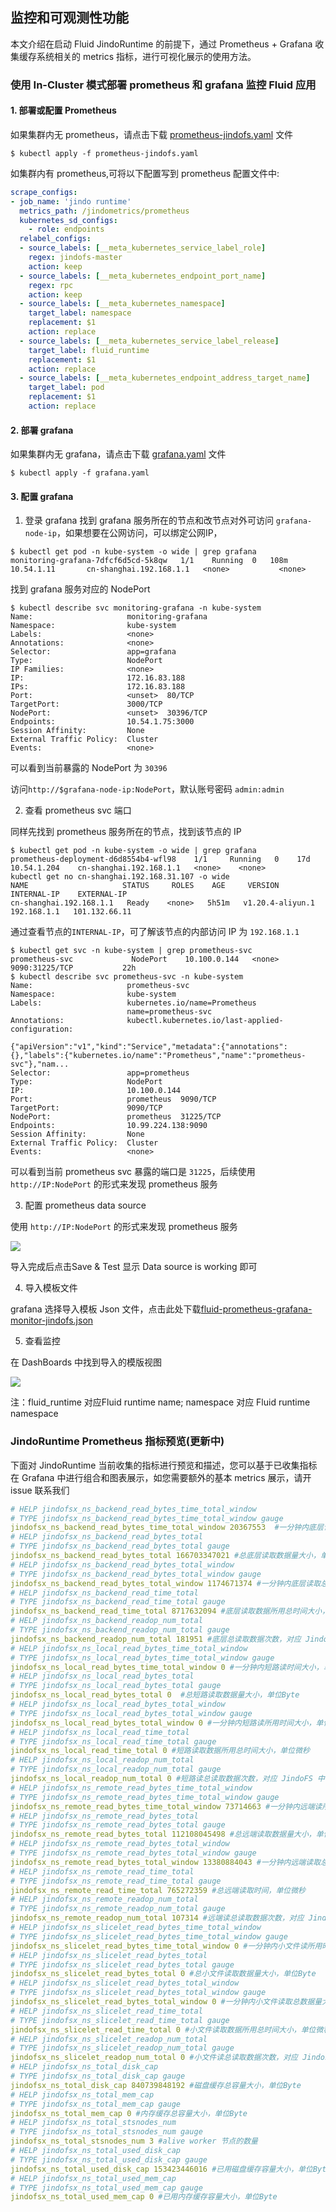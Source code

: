 ## 监控和可观测性功能

本文介绍在启动 Fluid JindoRuntime 的前提下，通过 Prometheus + Grafana 收集缓存系统相关的 metrics 指标，进行可视化展示的使用方法。

### 使用 In-Cluster 模式部署 prometheus 和 grafana 监控 Fluid 应用

#### 1. 部署或配置 Prometheus

如果集群内无 prometheus，请点击下载 [prometheus-jindofs.yaml](http://smartdata-binary.oss-cn-shanghai.aliyuncs.com/fluid/370/prometheus-jindofs.yaml) 文件

```shell
$ kubectl apply -f prometheus-jindofs.yaml
```

如集群内有 prometheus,可将以下配置写到 prometheus 配置文件中:

```yaml
scrape_configs:
- job_name: 'jindo runtime'
  metrics_path: /jindometrics/prometheus
  kubernetes_sd_configs:
    - role: endpoints
  relabel_configs:
  - source_labels: [__meta_kubernetes_service_label_role]
    regex: jindofs-master
    action: keep
  - source_labels: [__meta_kubernetes_endpoint_port_name]
    regex: rpc
    action: keep
  - source_labels: [__meta_kubernetes_namespace]
    target_label: namespace
    replacement: $1
    action: replace
  - source_labels: [__meta_kubernetes_service_label_release]
    target_label: fluid_runtime
    replacement: $1
    action: replace
  - source_labels: [__meta_kubernetes_endpoint_address_target_name]
    target_label: pod
    replacement: $1
    action: replace
```

#### 2. 部署 grafana

如果集群内无 grafana，请点击下载 [grafana.yaml](http://smartdata-binary.oss-cn-shanghai.aliyuncs.com/fluid/370/grafana.yaml) 文件

```shell
$ kubectl apply -f grafana.yaml 
```


#### 3. 配置 grafana

1. 登录 grafana
找到 grafana 服务所在的节点和改节点对外可访问 `grafana-node-ip`，如果想要在公网访问，可以绑定公网IP，

```shell
$ kubectl get pod -n kube-system -o wide | grep grafana 
monitoring-grafana-7dfcf6d5cd-5k8qw   1/1    Running  0   108m   10.54.1.11       cn-shanghai.192.168.1.1   <none>           <none>
```

找到 grafana 服务对应的 NodePort

```shell
$ kubectl describe svc monitoring-grafana -n kube-system
Name:                     monitoring-grafana
Namespace:                kube-system
Labels:                   <none>
Annotations:              <none>
Selector:                 app=grafana
Type:                     NodePort
IP Families:              <none>
IP:                       172.16.83.188
IPs:                      172.16.83.188
Port:                     <unset>  80/TCP
TargetPort:               3000/TCP
NodePort:                 <unset>  30396/TCP
Endpoints:                10.54.1.75:3000
Session Affinity:         None
External Traffic Policy:  Cluster
Events:                   <none>
```
可以看到当前暴露的 NodePort 为 `30396`

访问`http://$grafana-node-ip:NodePort`，默认账号密码 `admin:admin`

2. 查看 prometheus svc 端口

同样先找到 prometheus 服务所在的节点，找到该节点的 IP
```shell
$ kubectl get pod -n kube-system -o wide | grep grafana 
prometheus-deployment-d6d8554b4-wfl98    1/1     Running   0    17d   10.54.1.204    cn-shanghai.192.168.1.1   <none>    <none>
kubectl get no cn-shanghai.192.168.31.107 -o wide
NAME                     STATUS     ROLES    AGE     VERSION           INTERNAL-IP    EXTERNAL-IP 
cn-shanghai.192.168.1.1   Ready    <none>   5h51m   v1.20.4-aliyun.1   192.168.1.1   101.132.66.11
```
通过查看节点的`INTERNAL-IP`，可了解该节点的内部访问 IP 为 `192.168.1.1`


```shell
$ kubectl get svc -n kube-system | grep prometheus-svc
prometheus-svc             NodePort    10.100.0.144   <none>        9090:31225/TCP           22h
$ kubectl describe svc prometheus-svc -n kube-system
Name:                     prometheus-svc
Namespace:                kube-system
Labels:                   kubernetes.io/name=Prometheus
                          name=prometheus-svc
Annotations:              kubectl.kubernetes.io/last-applied-configuration:
                            {"apiVersion":"v1","kind":"Service","metadata":{"annotations":{},"labels":{"kubernetes.io/name":"Prometheus","name":"prometheus-svc"},"nam...
Selector:                 app=prometheus
Type:                     NodePort
IP:                       10.100.0.144
Port:                     prometheus  9090/TCP
TargetPort:               9090/TCP
NodePort:                 prometheus  31225/TCP
Endpoints:                10.99.224.138:9090
Session Affinity:         None
External Traffic Policy:  Cluster
Events:                   <none>
```
可以看到当前 prometheus svc 暴露的端口是 `31225`，后续使用 `http://IP:NodePort` 的形式来发现 prometheus 服务


3. 配置 prometheus data source
   
使用 `http://IP:NodePort` 的形式来发现 prometheus 服务

![](../../../pic/common_granafa_metric.png)


导入完成后点击Save & Test 显示 Data source is working 即可


4. 导入模板文件
   
grafana 选择导入模板 Json 文件，点击此处下载[fluid-prometheus-grafana-monitor-jindofs.json](http://smartdata-binary.oss-cn-shanghai.aliyuncs.com/fluid/370/fluid-prometheus-grafana-monitor-jindofs.json)

5. 查看监控

在 DashBoards 中找到导入的模版视图

![](../../../pic/common_grafana_playfront.png)

注：fluid_runtime 对应Fluid runtime name; namespace 对应 Fluid runtime namespace


### JindoRuntime Prometheus 指标预览(更新中)
下面对 JindoRuntime 当前收集的指标进行预览和描述，您可以基于已收集指标在 Grafana 中进行组合和图表展示，如您需要额外的基本 metrics 展示，请开 issue 联系我们
```yaml
# HELP jindofsx_ns_backend_read_bytes_time_total_window
# TYPE jindofsx_ns_backend_read_bytes_time_total_window gauge
jindofsx_ns_backend_read_bytes_time_total_window 20367553  #一分钟内底层读取总数据量大小所用时间大小，单位微秒
# HELP jindofsx_ns_backend_read_bytes_total
# TYPE jindofsx_ns_backend_read_bytes_total gauge
jindofsx_ns_backend_read_bytes_total 166703347021 #总底层读取数据量大小，单位Byte
# HELP jindofsx_ns_backend_read_bytes_total_window
# TYPE jindofsx_ns_backend_read_bytes_total_window gauge
jindofsx_ns_backend_read_bytes_total_window 1174671374 #一分钟内底层读取总数据量大小，单位Byte
# HELP jindofsx_ns_backend_read_time_total
# TYPE jindofsx_ns_backend_read_time_total gauge
jindofsx_ns_backend_read_time_total 8717632094 #底层读取数据所用总时间大小，单位微秒
# HELP jindofsx_ns_backend_readop_num_total
# TYPE jindofsx_ns_backend_readop_num_total gauge
jindofsx_ns_backend_readop_num_total 181951 #底层总读取数据次数，对应 JindoFS 中 Block 个数
# HELP jindofsx_ns_local_read_bytes_time_total_window
# TYPE jindofsx_ns_local_read_bytes_time_total_window gauge
jindofsx_ns_local_read_bytes_time_total_window 0 #一分钟内短路读时间大小，单位微秒
# HELP jindofsx_ns_local_read_bytes_total
# TYPE jindofsx_ns_local_read_bytes_total gauge
jindofsx_ns_local_read_bytes_total 0  #总短路读取数据量大小，单位Byte
# HELP jindofsx_ns_local_read_bytes_total_window
# TYPE jindofsx_ns_local_read_bytes_total_window gauge
jindofsx_ns_local_read_bytes_total_window 0 #一分钟内短路读所用时间大小，单位微秒
# HELP jindofsx_ns_local_read_time_total
# TYPE jindofsx_ns_local_read_time_total gauge
jindofsx_ns_local_read_time_total 0 #短路读取数据所用总时间大小，单位微秒
# HELP jindofsx_ns_local_readop_num_total
# TYPE jindofsx_ns_local_readop_num_total gauge
jindofsx_ns_local_readop_num_total 0 #短路读总读取数据次数，对应 JindoFS 中 Block 个数
# HELP jindofsx_ns_remote_read_bytes_time_total_window
# TYPE jindofsx_ns_remote_read_bytes_time_total_window gauge
jindofsx_ns_remote_read_bytes_time_total_window 73714663 #一分钟内远端读所用时间大小，单位微秒
# HELP jindofsx_ns_remote_read_bytes_total
# TYPE jindofsx_ns_remote_read_bytes_total gauge
jindofsx_ns_remote_read_bytes_total 112108045498 #总远端读取数据量大小，单位Byte
# HELP jindofsx_ns_remote_read_bytes_total_window
# TYPE jindofsx_ns_remote_read_bytes_total_window gauge
jindofsx_ns_remote_read_bytes_total_window 13380884043 #一分钟内远端读取总数据量大小，单位Byte
# HELP jindofsx_ns_remote_read_time_total
# TYPE jindofsx_ns_remote_read_time_total gauge
jindofsx_ns_remote_read_time_total 765272359 #总远端读取时间，单位微秒
# HELP jindofsx_ns_remote_readop_num_total
# TYPE jindofsx_ns_remote_readop_num_total gauge
jindofsx_ns_remote_readop_num_total 107314 #远端读总读取数据次数，对应 JindoFS 中 Block 个数
# HELP jindofsx_ns_slicelet_read_bytes_time_total_window
# TYPE jindofsx_ns_slicelet_read_bytes_time_total_window gauge
jindofsx_ns_slicelet_read_bytes_time_total_window 0 #一分钟内小文件读所用时间大小，单位微秒
# HELP jindofsx_ns_slicelet_read_bytes_total
# TYPE jindofsx_ns_slicelet_read_bytes_total gauge
jindofsx_ns_slicelet_read_bytes_total 0 #总小文件读取数据量大小，单位Byte
# HELP jindofsx_ns_slicelet_read_bytes_total_window
# TYPE jindofsx_ns_slicelet_read_bytes_total_window gauge
jindofsx_ns_slicelet_read_bytes_total_window 0 #一分钟内小文件读取总数据量大小，单位Byte
# HELP jindofsx_ns_slicelet_read_time_total
# TYPE jindofsx_ns_slicelet_read_time_total gauge
jindofsx_ns_slicelet_read_time_total 0 #小文件读取数据所用总时间大小，单位微秒
# HELP jindofsx_ns_slicelet_readop_num_total
# TYPE jindofsx_ns_slicelet_readop_num_total gauge
jindofsx_ns_slicelet_readop_num_total 0 #小文件读总读取数据次数，对应 JindoFS 中 Block 个数
# HELP jindofsx_ns_total_disk_cap
# TYPE jindofsx_ns_total_disk_cap gauge
jindofsx_ns_total_disk_cap 840739848192 #磁盘缓存总容量大小，单位Byte
# HELP jindofsx_ns_total_mem_cap
# TYPE jindofsx_ns_total_mem_cap gauge
jindofsx_ns_total_mem_cap 0 #内存缓存总容量大小，单位Byte
# HELP jindofsx_ns_total_stsnodes_num
# TYPE jindofsx_ns_total_stsnodes_num gauge
jindofsx_ns_total_stsnodes_num 3 #alive worker 节点的数量
# HELP jindofsx_ns_total_used_disk_cap
# TYPE jindofsx_ns_total_used_disk_cap gauge
jindofsx_ns_total_used_disk_cap 153423446016 #已用磁盘缓存容量大小，单位Byte
# HELP jindofsx_ns_total_used_mem_cap
# TYPE jindofsx_ns_total_used_mem_cap gauge
jindofsx_ns_total_used_mem_cap 0 #已用内存缓存容量大小，单位Byte
```
